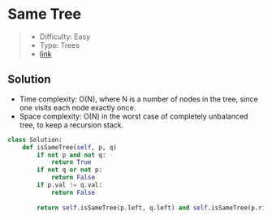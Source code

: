 # Same Tree

> - Difficulty: Easy
> - Type: Trees
> - [link](https://leetcode.com/problems/same-tree/)

## Solution
- Time complexity: O(N), where N is a number of nodes in the tree, since one visits each node exactly once.
- Space complexity: O(N) in the worst case of completely unbalanced tree, to keep a recursion stack.

```python
class Solution:
    def isSameTree(self, p, q)
        if not p and not q: 
            return True
        if not q or not p:
            return False
        if p.val != q.val:
            return False
        
        return self.isSameTree(p.left, q.left) and self.isSameTree(p.right, q.right)
```